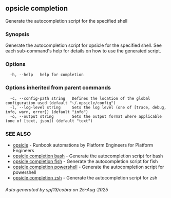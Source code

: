 ## opsicle completion

Generate the autocompletion script for the specified shell

### Synopsis

Generate the autocompletion script for opsicle for the specified shell.
See each sub-command's help for details on how to use the generated script.


### Options

```
  -h, --help   help for completion
```

### Options inherited from parent commands

```
  -c, --config-path string   Defines the location of the global configuration used (default "~/.opsicle/config")
  -l, --log-level string     Sets the log level (one of [trace, debug, info, warn, error]) (default "info")
  -o, --output string        Sets the output format where applicable (one of [text, json]) (default "text")
```

### SEE ALSO

* [opsicle](cli/opsicle.md)	 - Runbook automations by Platform Engineers for Platform Engineers
* [opsicle completion bash](cli/opsicle_completion_bash.md)	 - Generate the autocompletion script for bash
* [opsicle completion fish](cli/opsicle_completion_fish.md)	 - Generate the autocompletion script for fish
* [opsicle completion powershell](cli/opsicle_completion_powershell.md)	 - Generate the autocompletion script for powershell
* [opsicle completion zsh](cli/opsicle_completion_zsh.md)	 - Generate the autocompletion script for zsh

###### Auto generated by spf13/cobra on 25-Aug-2025
